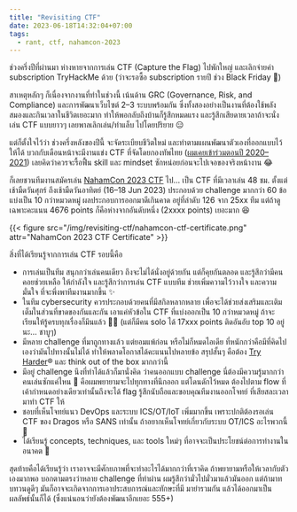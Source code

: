 ```yaml
---
title: "Revisiting CTF"
date: 2023-06-18T14:32:04+07:00
tags:
  - rant, ctf, nahamcon-2023
---
```


ช่วงครึ่งปีที่ผ่านมา ห่างหายจากการเล่น CTF (Capture the Flag) ไปพักใหญ่ และเลิกจ่ายค่า subscription TryHackMe ด้วย (ว่าจะรอซื้อ subscription รายปี ช่วง Black Friday 🤔)

สาเหตุหลักๆ ก็เนื่องจากงานที่ทำในช่วงนี้ เน้นด้าน GRC (Governance, Risk, and Compliance) และการพัฒนาเว็บไซต์ 2–3 ระบบพร้อมกัน ซึ่งทั้งสองอย่างเป็นงานที่ต้องใช้พลังสมองและกินเวลาในชีวิตเยอะมาก ทำให้พอกลับถึงบ้านก็รู้สึกหมดแรง และรู้สึกเสียดายเวลาถ้าจะนั่งเล่น CTF แบบยาวๆ เลยพาลเลิกเล่น/ทำแล็บ ไปโดยปริยาย 😑

แต่ก็ตั้งใจไว้ว่า ช่วงครึ่งหลังของปีนี้ จะจัดระเบียบชีวิตใหม่ และทำตามแผนพัฒนาตัวเองที่ออกแบบไว้ให้ได้ บวกกับเดือนหน้าจะมีงานแข่ง CTF ที่จัดโดยกองทัพไทย ([ผมเคยเข้าร่วมตอนปี 2020–2021](/posts/2021-rtarf-cyber-security-contest/)) เลยคิดว่าควรจะรื้อฟื้น skill และ mindset ซักหน่อยก่อนจะไปเจอของจริงหน้างาน 😂

ก็เลยชวนทีมงานสมัครเล่น [NahamCon 2023 CTF](https://ctf.nahamcon.com/) ไป&hellip; เป็น CTF ที่มีเวลาเล่น 48 ชม. ตั้งแต่เช้ามืดวันศุกร์ ถึงเช้ามืดวันอาทิตย์ (16–18 Jun 2023) ประกอบด้วย challenge มากกว่า 60 ข้อ แบ่งเป็น 10 กว่าหมวดหมู่ ผลประกอบการออกมาดีเกินคาด อยู่ที่ลำดับ 126 จาก 25xx ทีม แต่ถ้าดูเฉพาะคะแนน 4676 points ก็คือห่างจากอันดับหนึ่ง (2xxxx points) เยอะมาก 😆

{{< figure src="/img/revisiting-ctf/nahamcon-ctf-certificate.png" attr="NahamCon 2023 CTF Certificate" >}}

สิ่งที่ได้เรียนรู้จากการเล่น CTF รอบนี้คือ

* การเล่นเป็นทีม สนุกกว่าเล่นคนเดียว ถึงจะไม่ได้นั่งอยู่ด้วยกัน แต่ก็คุยกันตลอด และรู้สึกว่ามีคนคอยช่วยเหลือ ให้กำลังใจ และรู้สึกว่าการเล่น CTF แบบทีม ช่วยเพิ่มความไว้วางใจ และความมั่นใจ ที่จะพึ่งพาทีมงานมากขึ้น ✨
* ในทีม cybersecurity ควรประกอบด้วยคนที่มีสกิลหลากหลาย เพื่อจะได้ช่วยส่งเสริมและเติมเต็มในส่วนที่ขาดของกันและกัน เอาแค่หัวข้อใน CTF ที่แบ่งออกเป็น 10 กว่าหมวดหมู่ ถ้าจะเรียนให้รู้ครบทุกเรื่องก็มึนแล้ว 😵‍💫 (แต่ก็มีคน solo ได้ 17xxx points ติดอันอับ top 10 อยู่นะ&hellip; ชาบูๆ)
* มีหลาย challenge ที่มาถูกทางแล้ว แต่ยอมแพ้ก่อน หรือไม่ก็หมดไอเดีย ที่หนักกว่าคือมีที่คิดไปเองว่ามันไปทางนั้นไม่ได้ ทำให้พลาดโอกาสได้คะแนนไปหลายข้อ สรุปสั้นๆ คือต้อง [Try Harder](https://www.offsec.com/offsec/what-it-means-to-try-harder/)&reg; และ think out of the box มากกว่านี้
* มีอยู่ challenge นึงที่ทำได้แล้วก็มานั่งคิด ว่าคนออกแบบ challenge นี่ต้องมีความรู้มากกว่าคนเล่นซักแค่ไหน 🧠 คือผมพยายามจะไปทุกทางที่นึกออก แต่โดนดักไว้หมด ต้องไปตาม flow ที่เค้ากำหนดอย่างเดียวเท่านั้นถึงจะได้ flag รู้สึกนับถือและขอบคุณทีมงานออกโจทย์ ที่เสียสละเวลามาทำ CTF ให้
* ชอบที่เห็นโจทย์แนว DevOps และระบบ ICS/OT/IoT เพิ่มมากขึ้น เพราะปกติต้องรอเล่น CTF ของ Dragos หรือ SANS เท่านั้น ถ้าอยากเห็นโจทย์เกี่ยวกับระบบ OT/ICS อะไรพวกนี้ 🥹
* ได้เรียนรู้ concepts, techniques, และ tools ใหม่ๆ ที่อาจจะเป็นประโยชน์ต่อการทำงานในอนาคต 🤩

สุดท้ายคือได้เรียนรู้ว่า เราอาจจะมีศักยภาพที่จะทำอะไรได้มากกว่าที่เราคิด ถ้าพยายามหรือให้เวลากับตัวเองมากพอ บอกตามตรงว่าหลาย challenge ที่ทำผ่าน ผมรู้สึกว่ามั่วไปมั่วมาแล้วมันออก แต่ถ้ามาทบทวนดูดีๆ มันก็อาจจะเกิดจากการเอาประสบการณ์และทักษะที่มี มายำรวมกัน แล้วได้ออกมาเป็นผลลัพธ์นั้นก็ได้ (ซึ่งแน่นอนว่ายังต้องพัฒนาอีกเยอะ 555+)
